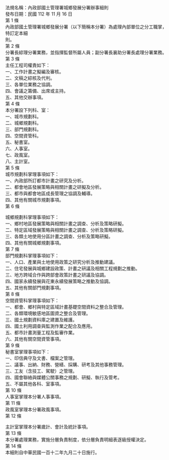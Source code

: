 法規名稱：內政部國土管理署城鄉發展分署辦事細則  
發布日期：民國 112 年 11 月 16 日  
第 1 條  
內政部國土管理署城鄉發展分署（以下簡稱本分署）為處理內部單位之分工職掌，特訂定本細  
則。  
第 2 條  
分署長綜理分署業務，並指揮監督所屬人員；副分署長襄助分署長處理分署業務。  
第 3 條  
主任工程司權責如下：  
一、工作計畫之擬編及審核。  
二、文稿之綜核及代判。  
三、各單位業務之協調。  
四、會議之籌備、出席或主持。  
五、其他交辦事項。  
第 4 條  
本分署設下列科、室：  
一、城市規劃科。  
二、城鄉規劃科。  
三、部門規劃科。  
四、空間資管科。  
五、秘書室。  
六、人事室。  
七、政風室。  
八、主計室。  
第 5 條  
城市規劃科掌理事項如下：  
一、內政部所訂都市計畫之研究及分析。  
二、都會地區發展策略與相關計畫之研擬及分析。  
三、都市與都會地區成長管理之協調及輔導。  
四、其他有關城市規劃事項。  
第 6 條  


城鄉規劃科掌理事項如下：  
一、鄉村地區發展策略與相關計畫之調查、分析及策略研擬。  
二、特定區域發展策略與相關計畫之調查、分析及策略研擬。  
三、各類土地使用分區計畫之調查、分析及策略研擬。  
四、其他有關城鄉規劃事項。  
第 7 條  
部門規劃科掌理事項如下：  
一、人口、產業與土地使用政策之研究分析及推動建議。  
二、住宅發展與城鄉建設政策、計畫之研議及相關工程規劃之推動。  
三、地方跨域合作與跨部會政策計畫之研議及協調。  
四、國家永續發展與花東永續發展策略之推動及協調。  
五、其他有關部門規劃事項。  
第 8 條  
空間資管科掌理事項如下：  
一、都會、鄉村與特定區域計畫基礎空間資料之整合及管理。  
二、各類環境敏感地區圖資之整合及管理。  
三、國土規劃資料庫之建置及維護。  
四、國土利用調查與監測作業之配合及應用。  
五、都市計畫測量工程及監審作業。  
六、其他有關空間資管事項。  
第 9 條  
秘書室掌理事項如下：  
一、印信典守及文書、檔案之管理。  
二、議事、出納、財務、營繕、採購、研考及其他事務管理。  
三、工友（含技工、駕駛）之管理。  
四、國會聯絡與媒體公關事務之規劃、研擬、執行及管考。  
五、不屬其他各科、室事項。  
第 10 條  
人事室掌理本分署人事事項。  
第 11 條  
政風室掌理本分署政風事項。  
第 12 條  


主計室掌理本分署歲計、會計及統計事項。  
第 13 條  
本分署處理業務，實施分層負責制度，依分層負責明細表逐級授權決定。  
第 14 條  
本細則自中華民國一百十二年九月二十日施行。  



